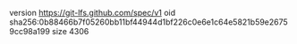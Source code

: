version https://git-lfs.github.com/spec/v1
oid sha256:0b88466b7f05260bb11bf44944d1bf226c0e6e1c64e5821b59e26759cc98a199
size 4306

